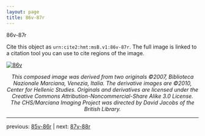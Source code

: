 ```yaml
---
layout: page
title: 86v-87r
---
```


86v-87r

Cite this object as `urn:cite2:hmt:msB.v1:86v-87r`. The full image is linked to a citation tool you can use to cite regions of the image.

[![86v](http://www.homermultitext.org/iipsrv?IIIF=/project/homer/pyramidal/deepzoom/hmt/vbbifolio/v1/vb_86v_87r.tif/full/800,/0/default.jpg)](http://www.homermultitext.org/ict2/?urn=urn:cite2:hmt:vbbifolio.v1:vb_86v_87r) 

<p style="text-align: center; font-style: italic;">This composed image was derived from two originals ©2007, Biblioteca Nazionale Marciana, Venezia, Italia. The derivative images are ©2010, Center for Hellenic Studies. Originals and derivatives are licensed under the Creative Commons Attribution-Noncommercial-Share Alike 3.0 License. The CHS/Marciana Imaging Project was directed by David Jacobs of the British Library.</p>

---

previous: [85v-86r](../85v-86r/) | next: [87v-88r](../87v-88r/)